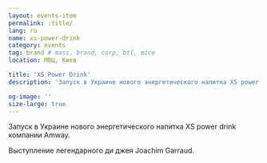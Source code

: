 ```yaml
---
layout: events-item
permalink: :title/
lang: ru
name: xs-power-drink
category: events
tag: brand # mass, brand, corp, btl, mice
location: МВЦ, Киев

title: 'XS Power Drink'
description: 'Запуск в Украине нового энергетического напитка XS power drink компании Amway'

og-image: ''
size-large: true
---
```


Запуск в Украине нового энергетического напитка XS power drink компании Amway.

Выступление легендарного ди джея Joachim Garraud.
